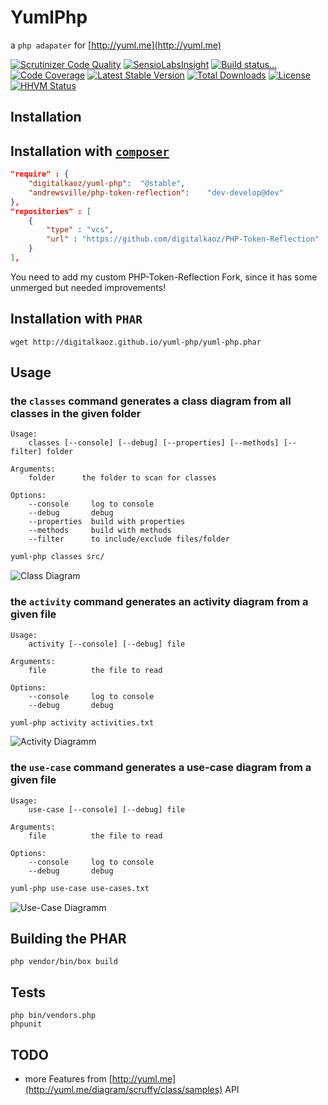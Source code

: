 YumlPhp
=======

a `php adapater` for [http://yuml.me](http://yuml.me)

[![Scrutinizer Code Quality](https://scrutinizer-ci.com/g/digitalkaoz/yuml-php/badges/quality-score.png?b=master)](https://scrutinizer-ci.com/g/digitalkaoz/yuml-php/?branch=master)
[![SensioLabsInsight](https://insight.sensiolabs.com/projects/9d3914c2-0636-4d7c-a560-dfea413baa93/mini.png)](https://insight.sensiolabs.com/projects/09d510ab-7d2e-4ea2-8a94-2a37b9121603)
[![Build status...](https://secure.travis-ci.org/digitalkaoz/yuml-php.png)](http://travis-ci.org/digitalkaoz/yuml-php)
[![Code Coverage](https://scrutinizer-ci.com/g/digitalkaoz/yuml-php/badges/coverage.png?b=master)](https://scrutinizer-ci.com/g/digitalkaoz/yuml-php/?branch=master)
[![Latest Stable Version](https://poser.pugx.org/digitalkaoz/yuml-php/version.svg)](https://packagist.org/packages/digitalkaoz/yuml-php)
[![Total Downloads](https://poser.pugx.org/digitalkaoz/yuml-php/downloads.svg)](https://packagist.org/packages/digitalkaoz/yuml-php)
[![License](https://poser.pugx.org/digitalkaoz/yuml-php/license.svg)](https://packagist.org/packages/digitalkaoz/yuml-php)
[![HHVM Status](http://hhvm.h4cc.de/badge/digitalkaoz/yuml-php.png)](http://hhvm.h4cc.de/package/digitalkaoz/yuml-php)

Installation
------------

## Installation with [`composer`](https://github.com/composer/composer.git)


``` json
"require" : {
    "digitalkaoz/yuml-php":  "@stable",
    "andrewsville/php-token-reflection":    "dev-develop@dev"
},
"repositories" : [
    {
        "type" : "vcs",
        "url" : "https://github.com/digitalkaoz/PHP-Token-Reflection"
    }
],

```

You need to add my custom PHP-Token-Reflection Fork, since it has some unmerged but needed improvements!

## Installation with `PHAR`

    wget http://digitalkaoz.github.io/yuml-php/yuml-php.phar

Usage
-----

### the `classes` command generates a class diagram from all classes in the given folder

    Usage:
        classes [--console] [--debug] [--properties] [--methods] [--filter] folder

    Arguments:
        folder      the folder to scan for classes

    Options:
        --console     log to console
        --debug       debug
        --properties  build with properties
        --methods     build with methods
        --filter      to include/exclude files/folder

```sh
yuml-php classes src/
```

![Class Diagram](http://digitalkaoz.github.io/yuml-php/examples/classes_01.png)

### the `activity` command generates an activity diagram from a given file

    Usage:
        activity [--console] [--debug] file

    Arguments:
        file          the file to read

    Options:
        --console     log to console
        --debug       debug


```sh
yuml-php activity activities.txt
```

![Activity Diagramm](http://digitalkaoz.github.io/yuml-php/examples/activity_01.png)

### the `use-case` command generates a use-case diagram from a given file

    Usage:
        use-case [--console] [--debug] file

    Arguments:
        file          the file to read

    Options:
        --console     log to console
        --debug       debug


```sh
yuml-php use-case use-cases.txt
```

![Use-Case Diagramm](http://digitalkaoz.github.io/yuml-php/examples/usecase-01.png)

Building the PHAR
-----------------

    php vendor/bin/box build

Tests
-----

    php bin/vendors.php
    phpunit


TODO
----

* more Features from [http://yuml.me](http://yuml.me/diagram/scruffy/class/samples) API
